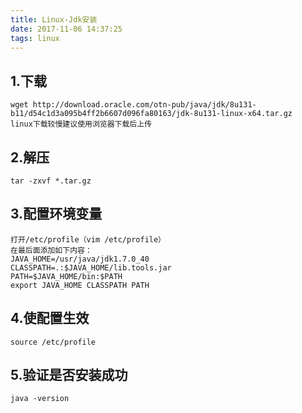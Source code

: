 ```yaml
---
title: Linux-Jdk安装
date: 2017-11-06 14:37:25
tags: linux
---
```


## 1.下载
 
    wget http://download.oracle.com/otn-pub/java/jdk/8u131-b11/d54c1d3a095b4ff2b6607d096fa80163/jdk-8u131-linux-x64.tar.gz
    linux下载较慢建议使用浏览器下载后上传
    
## 2.解压
    
    tar -zxvf *.tar.gz

## 3.配置环境变量
    打开/etc/profile（vim /etc/profile）
    在最后面添加如下内容：
    JAVA_HOME=/usr/java/jdk1.7.0_40
    CLASSPATH=.:$JAVA_HOME/lib.tools.jar
    PATH=$JAVA_HOME/bin:$PATH
    export JAVA_HOME CLASSPATH PATH
    
## 4.使配置生效
    source /etc/profile

## 5.验证是否安装成功
    java -version